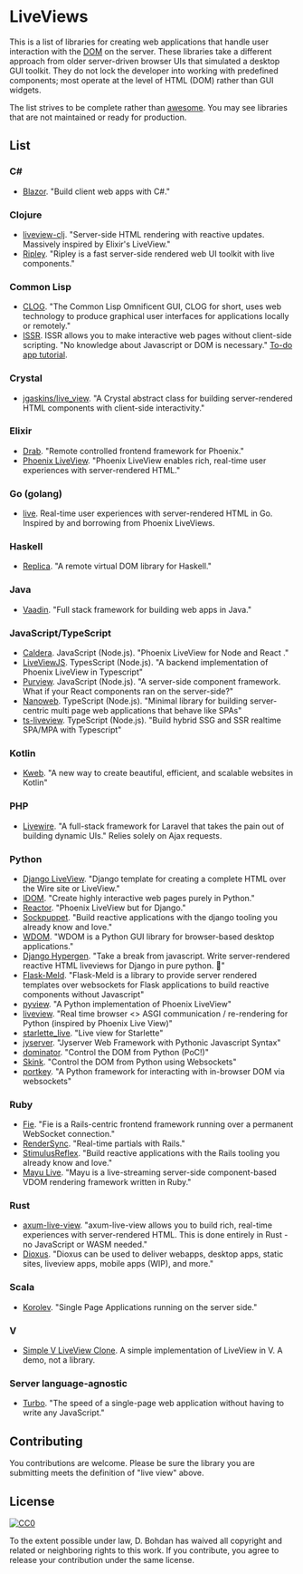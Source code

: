 # LiveViews

This is a list of libraries for creating web applications that handle user interaction with the [DOM](https://en.wikipedia.org/wiki/Document\_Object\_Model) on the server. These libraries take a different approach from older server-driven browser UIs that simulated a desktop GUI toolkit. They do not lock the developer into working with predefined components; most operate at the level of HTML (DOM) rather than GUI widgets.

The list strives to be complete rather than [awesome](https://github.com/sindresorhus/awesome). You may see libraries that are not maintained or ready for production.

## List

### C#

* [Blazor](https://dotnet.microsoft.com/apps/aspnet/web-apps/client). "Build client web apps with C#."

### Clojure

* [liveview\-clj](https://github.com/prepor/liveview-clj). "Server-side HTML rendering with reactive updates. Massively inspired by Elixir's LiveView."
* [Ripley](https://github.com/tatut/ripley). "Ripley is a fast server-side rendered web UI toolkit with live components."

### Common Lisp

* [CLOG](https://github.com/rabbibotton/clog). "The Common Lisp Omnificent GUI, CLOG for short, uses web technology to produce graphical user interfaces for applications locally or remotely."
* [ISSR](https://github.com/interactive-ssr/client/blob/master/main.org/). ISSR allows you to make interactive web pages without client-side scripting. "No knowledge about Javascript or DOM is necessary."  [To-do app tutorial](http://cjackson.tk/todo-tutorial).

### Crystal

* [jgaskins/live\_view](https://github.com/jgaskins/live\_view). "A Crystal abstract class for building server-rendered HTML components with client-side interactivity."

### Elixir

* [Drab](https://github.com/grych/drab). "Remote controlled frontend framework for Phoenix."
* [Phoenix LiveView](https://github.com/phoenixframework/phoenix\_live\_view). "Phoenix LiveView enables rich, real-time user experiences with server-rendered HTML."

### Go (golang)

* [live](https://github.com/jfyne/live). Real-time user experiences with server-rendered HTML in Go. Inspired by and borrowing from Phoenix LiveViews.

### Haskell

* [Replica](https://github.com/pkamenarsky/replica). "A remote virtual DOM library for Haskell."

### Java

* [Vaadin](https://vaadin.com). "Full stack framework for building web apps in Java."

### JavaScript/TypeScript

* [Caldera](https://github.com/calderajs/caldera-react). JavaScript (Node.js). "Phoenix LiveView for Node and React ."
* [LiveViewJS](https://github.com/floodfx/liveviewjs). TypesScript (Node.js). "A backend implementation of Phoenix LiveView in Typescript"
* [Purview](https://github.com/karthikv/purview). JavaScript (Node.js). "A server-side component framework. What if your React components ran on the server-side?"
* [Nanoweb](https://nanoweb.js.org/). TypeScript (Node.js). "Minimal library for building server-centric multi page web applications that behave like SPAs"
* [ts-liveview](https://github.com/beenotung/ts-liveview). TypeScript (Node.js). "Build hybrid SSG and SSR realtime SPA/MPA with Typescript"

### Kotlin

* [Kweb](http://docs.kweb.io/). "A new way to create beautiful, efficient, and scalable websites in Kotlin"

### PHP

* [Livewire](https://github.com/livewire/livewire). "A full-stack framework for Laravel that takes the pain out of building dynamic UIs."  Relies solely on Ajax requests.

### Python

* [Django LiveView](https://github.com/Django-LiveView/liveview). "Django template for creating a complete HTML over the Wire site or LiveView."
* [IDOM](https://github.com/idom-team/idom). "Create highly interactive web pages purely in Python."
* [Reactor](https://github.com/edelvalle/reactor). "Phoenix LiveView but for Django."
* [Sockpuppet](https://github.com/jonathan-s/django-sockpuppet). "Build reactive applications with the django tooling you already know and love."
* [WDOM](https://github.com/miyakogi/wdom). "WDOM is a Python GUI library for browser-based desktop applications."
* [Django Hypergen](https://github.com/runekaagaard/django-hypergen/). "Take a break from javascript. Write server-rendered reactive HTML liveviews for Django in pure python. 💫"
* [Flask-Meld](https://www.flask-meld.dev/). "Flask-Meld is a library to provide server rendered templates over websockets for Flask applications to build reactive components without Javascript"
* [pyview](https://github.com/ogrodnek/pyview). "A Python implementation of Phoenix LiveView"
* [liveview](https://github.com/abravalheri/liveview). "Real time browser <> ASGI communication / re-rendering for Python (inspired by Phoenix Live View)"
* [starlette_live](https://github.com/alex-oleshkevich/starlette_live). "Live view for Starlette"
* [jyserver](https://github.com/ftrias/jyserver). "Jyserver Web Framework with Pythonic Javascript Syntax"
* [dominator](https://github.com/FFY00/dominator). "Control the DOM from Python (PoC!)"
* [Skink](https://github.com/oksome/Skink). "Control the DOM from Python using Websockets"
* [portkey](https://github.com/red8012/portkey). "A Python framework for interacting with in-browser DOM via websockets"

### Ruby

* [Fie](https://github.com/raen79/fie). "Fie is a Rails-centric frontend framework running over a permanent WebSocket connection."
* [RenderSync](https://github.com/chrismccord/render\_sync). "Real-time partials with Rails."
* [StimulusReflex](https://github.com/hopsoft/stimulus\_reflex). "Build reactive applications with the Rails tooling you already know and love."
* [Mayu Live](https://github.com/mayu-live/framework). "Mayu is a live-streaming server-side component-based VDOM rendering framework written in Ruby."

### Rust

* [axum-live-view](https://github.com/davidpdrsn/axum-live-view). "axum-live-view allows you to build rich, real-time experiences with server-rendered HTML. This is done entirely in Rust - no JavaScript or WASM needed."
* [Dioxus](https://github.com/dioxuslabs/dioxus). "Dioxus can be used to deliver webapps, desktop apps, static sites, liveview apps, mobile apps (WIP), and more."

### Scala

* [Korolev](https://github.com/fomkin/korolev). "Single Page Applications running on the server side."

### V

* [Simple V LiveView Clone](https://github.com/atomkirk/v-playground). A simple implementation of LiveView in V. A demo, not a library.

### Server language-agnostic

* [Turbo](https://turbo.hotwired.dev/). "The speed of a single-page web application without having to write any JavaScript."

## Contributing

You contributions are welcome. Please be sure the library you are submitting meets the definition of "live view" above.

## License

[![CC0](https://i.creativecommons.org/p/zero/1.0/88x31.png)](https://creativecommons.org/publicdomain/zero/1.0/)

To the extent possible under law, D. Bohdan has waived all copyright and related or neighboring rights to this work. If you contribute, you agree to release your contribution under the same license.
